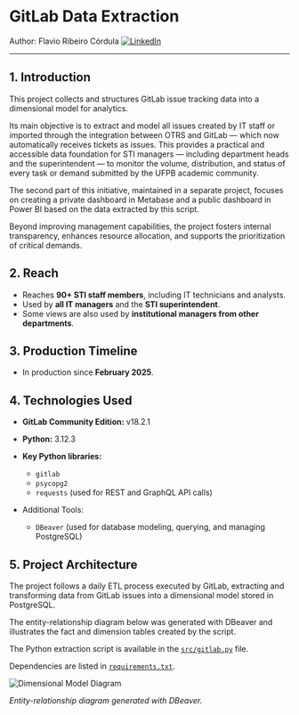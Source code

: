 # GitLab Data Extraction

Author: Flavio Ribeiro Córdula [![LinkedIn](https://img.shields.io/badge/LinkedIn--blue?style=flat-square&logo=linkedin&logoColor=white)](https://www.linkedin.com/in/cordulaflavio)

---

## 1. Introduction

This project collects and structures GitLab issue tracking data into a dimensional model for analytics.

Its main objective is to extract and model all issues created by IT staff or imported through the integration between OTRS and GitLab — which now automatically receives tickets as issues. This provides a practical and accessible data foundation for STI managers — including department heads and the superintendent — to monitor the volume, distribution, and status of every task or demand submitted by the UFPB academic community.

The second part of this initiative, maintained in a separate project, focuses on creating a private dashboard in Metabase and a public dashboard in Power BI based on the data extracted by this script.

Beyond improving management capabilities, the project fosters internal transparency, enhances resource allocation, and supports the prioritization of critical demands.

## 2. Reach

- Reaches **90+ STI staff members**, including IT technicians and analysts.
- Used by **all IT managers** and the **STI superintendent**.
- Some views are also used by **institutional managers from other departments**.

## 3. Production Timeline

- In production since **February 2025**.

## 4. Technologies Used

* **GitLab Community Edition:** v18.2.1
* **Python:** 3.12.3
* **Key Python libraries:**

  * `gitlab`
  * `psycopg2`
  * `requests` (used for REST and GraphQL API calls)

* Additional Tools:

  * `DBeaver` (used for database modeling, querying, and managing PostgreSQL)

## 5. Project Architecture

The project follows a daily ETL process executed by GitLab, extracting and transforming data from GitLab issues into a dimensional model stored in PostgreSQL.

The entity-relationship diagram below was generated with DBeaver and illustrates the fact and dimension tables created by the script.

The Python extraction script is available in the [`src/gitlab.py`](src/gitlab.py) file.  

Dependencies are listed in [`requirements.txt`](requirements.txt).


![Dimensional Model Diagram](https://github.com/cordulaflavio/gitlab-data-extraction/blob/main/images/dimensional_model.png)

*Entity-relationship diagram generated with DBeaver.*


